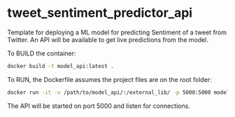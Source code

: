 # tweet_sentiment_predictor_api
Template for deploying a ML model for predicting Sentiment of a tweet from Twitter. An API will be available to get live predictions from the model.

To BUILD the container:

```bash
docker build -t model_api:latest . 
```

To RUN, the Dockerfile assumes the project files are on the root folder:
```bash
docker run -it -v /path/to/model_api/:/external_lib/ -p 5000:5000 model_api sh -c 'cd external_lib && make api-start' 
```

The API will be started on port 5000 and listen for connections.